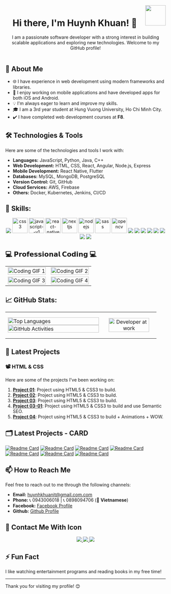 <img align="right" width="64" src="https://github.com/huynhkhuanit.png" />

<h1 align="center">Hi there, I'm Huynh Khuan! 👋</h2>
<p align="center">
  <p align="center">I am a passionate software developer with a strong interest in building scalable applications and exploring new technologies. Welcome to my GitHub profile!</p>
</p>

<img src="https://media4.giphy.com/media/v1.Y2lkPTc5MGI3NjExMWllbmRocDE1dTY2djhkY3pxcnJtYzljcGtnODNpN3AzdG16Y2xzMSZlcD12MV9pbnRlcm5hbF9naWZfYnlfaWQmY3Q9Zw/emySgWo0iBKWqni1wR/giphy.gif" alt="Loading" width="100%" height="2" />

## 🚀 About Me

- 🌐 I have experience in web development using modern frameworks and libraries.
- 📱 I enjoy working on mobile applications and have developed apps for both iOS and Android.
- 💡 I'm always eager to learn and improve my skills.
- 🎓 I am a 3rd year student at Hung Vuong University, Ho Chi Minh City.
- ✔️ I have completed web development courses at **F8**.

## 🛠️ Technologies & Tools

Here are some of the technologies and tools I work with:

- **Languages:** JavaScript, Python, Java, C++
- **Web Development:** HTML, CSS, React, Angular, Node.js, Express
- **Mobile Development:** React Native, Flutter
- **Databases:** MySQL, MongoDB, PostgreSQL
- **Version Control:** Git, GitHub
- **Cloud Services:** AWS, Firebase
- **Others:** Docker, Kubernetes, Jenkins, CI/CD

## 🏫 Skills:
<p align="center">
  <img src="https://img.icons8.com/pulsar-gradient/48/html-5.png"/>
  <img width="48" height="48" src="https://img.icons8.com/fluency/48/css3.png" alt="css3"/>
  <img width="48" height="48" src="https://img.icons8.com/color/48/javascript--v1.png" alt="javascript--v1"/>
  <img width="48" height="48" src="https://img.icons8.com/nolan/64/react-native.png" alt="react-native"/>
  <img width="48" height="48" src="https://img.icons8.com/nolan/64/nextjs.png" alt="nextjs"/>
  <img width="48" height="48" src="https://img.icons8.com/color/48/nodejs.png" alt="nodejs"/>
  <img width="48" height="48" src="https://img.icons8.com/color/48/sass.png" alt="sass"/>
  <img src="https://www.vectorlogo.zone/logos/opencv/opencv-icon.svg" alt="opencv" width="48" height="48"/> 
  <img src="https://img.icons8.com/color/48/000000/microsoft-sql-server.png"/>
  <img src="https://img.icons8.com/color/48/000000/mysql-logo.png"/>
  <img src="https://img.icons8.com/color/48/000000/mongodb.png"/>
  <img src="https://img.icons8.com/fluent/48/000000/matlab.png"/>
  <img src="https://img.icons8.com/color/48/000000/git.png"/>
  <img src="https://img.icons8.com/color/48/000000/github-2.png"/>
  <img src="https://img.icons8.com/color/48/000000/visual-studio-code-2019.png"/>
  <img src="https://img.icons8.com/color/48/null/visual-studio--v2.png"/>

</p>



<h2>💻 𝗣𝗿𝗼𝗳𝗲𝘀𝘀𝗶𝗼𝗻𝗮𝗹 𝗖𝗼𝗱𝗶𝗻𝗴 💻</h2>

<table style="width: 100%; table-layout: fixed;">
  <tr>
    <td>
      <img src="https://media.giphy.com/media/VTtANKl0beDFQRLDTh/giphy.gif" alt="Coding GIF 1" style="width: 100%; height: auto;">
    </td>
    <td>
      <img src="https://media.giphy.com/media/qgQUggAC3Pfv687qPC/giphy.gif" alt="Coding GIF 2" style="width: 100%; height: auto;">
    </td>
  </tr>
  <tr>
    <td>
      <img src="https://media.giphy.com/media/RbDKaczqWovIugyJmW/giphy.gif" alt="Coding GIF 3" style="width: 100%; height: auto;">
    </td>
    <td>
      <img src="https://media.giphy.com/media/LMcB8XospGZO8UQq87/giphy.gif" alt="Coding GIF 4" style="width: 100%; height: auto;">
    </td>
  </tr>
</table>


## 📈 GitHub Stats:
<table style="width:100%;">
  <tr>
    <td>
      <img src="https://github-readme-stats.vercel.app/api/top-langs/?username=huynhkhuanit&theme=vue-dark&layout=compact&hide=CSS&langs_count=10&custom_title=🌐%20Top%20Languages&cache_seconds=60" alt="Top Languages" width="100%"/>
      <img src="https://github-readme-stats.vercel.app/api?username=huynhkhuanit&theme=onedark&show_icons=true&count_private=true&include_all_commits=true&custom_title=🚀%20GitHub%20Activities&cache_seconds=60" alt="GitHub Activities" width="100%"/>
    </td>
    <td>
      <p align="center"> 
        <img src="https://cdn.dribbble.com/users/1059583/screenshots/4171367/coding-freak.gif" alt="Developer at work" width="90%"/>
      </p>
    </td>
  </tr>
</table>


## 🌱 Latest Projects

### 📽️ HTML & CSS

Here are some of the projects I've been working on:

1. **[Project 01](https://huynhkhuanit.github.io/f8-htmlcss-project-01/)**: Project using HTML5 & CSS3 to build.
2. **[Project 02](https://huynhkhuanit.github.io/f8-htmlcss-project-02/)**: Project using HTML5 & CSS3 to build.
3. **[Project 03](https://huynhkhuanit.github.io/f8-htmlcss-project-03/)**: Project using HTML5 & CSS3 to build.
4. **[Project 03-01](https://huynhkhuanit.github.io/f8-htmlcss-project-03-01/)**: Project using HTML5 & CSS3 to build and use Semantic SEO.
5. **[Project 04](https://huynhkhuanit.github.io/f8-htmlcss-project-04/)**: Project using HTML5 & CSS3 to build + Animations + WOW.

## 🗂️ Latest Projects - CARD
[![Readme Card](https://github-readme-stats.vercel.app/api/pin/?username=huynhkhuanit&repo=f8-htmlcss-project-01&theme=radical&cache_seconds=60)](https://github.com/huynhkhuanit/f8-htmlcss-project-01)
[![Readme Card](https://github-readme-stats.vercel.app/api/pin/?username=huynhkhuanit&repo=f8-htmlcss-project-02&theme=tokyonight&cache_seconds=60)](https://github.com/huynhkhuanit/f8-htmlcss-project-02)
[![Readme Card](https://github-readme-stats.vercel.app/api/pin/?username=huynhkhuanit&repo=f8-htmlcss-project-03&theme=merko&cache_seconds=60)](https://github.com/huynhkhuanit/f8-htmlcss-project-03)
[![Readme Card](https://github-readme-stats.vercel.app/api/pin/?username=huynhkhuanit&repo=f8-htmlcss-project-03-01&theme=gruvbox&cache_seconds=60)](https://github.com/huynhkhuanit/f8-htmlcss-project-03-01)
[![Readme Card](https://github-readme-stats.vercel.app/api/pin/?username=huynhkhuanit&repo=f8-htmlcss-project-04&theme=onedark&cache_seconds=60)](https://github.com/huynhkhuanit/f8-htmlcss-project-04)
[![Readme Card](https://github-readme-stats.vercel.app/api/pin/?username=huynhkhuanit&repo=f8-htmlcss-project-05&theme=vue-dark&cache_seconds=60)](https://github.com/huynhkhuanit/f8-htmlcss-project-05)
[![Readme Card](https://github-readme-stats.vercel.app/api/pin/?username=huynhkhuanit&repo=tips-and-trick&theme=jolly&cache_seconds=60)](https://github.com/huynhkhuanit/tips-and-trick)

## 📫 How to Reach Me

Feel free to reach out to me through the following channels:

- **Email:** [huynhkhuanit@gmail.com.com](mailto:huynhkhuanit@gmail.com)
- **Phone:** 📞 0943006018 | 📞 0898094706 (📂 **Vietnamese**)
- **Facebook:** [Facebook Profile](https://www.facebook.com/huynhkhuanit/)
- **Github:** [Github Profile](https://github.com/huynhkhuanit)


## 📶 Contact Me With Icon 
<p align="center">
  <a href="https://www.facebook.com/huynhkhuanit/" alt="Facebook">
    <img src="https://img.icons8.com/fluent/48/000000/facebook-new.png" target="_blank" />
  </a> 
  <a href="https://github.com/huynhkhuanit" alt="Github">
    <img src="https://img.icons8.com/fluent/48/000000/github.png"/>
  </a> 
  <a href="mailto:huynhkhuanit@gmail.com" alt="Email">
    <img src="https://img.icons8.com/fluent/48/000000/mailing.png"/>
  </a>
</p>


## ⚡ Fun Fact

I like watching entertainment programs and reading books in my free time!

---

Thank you for visiting my profile! 😊
